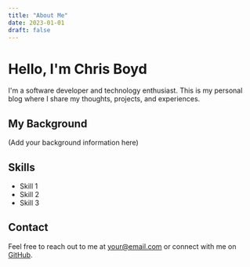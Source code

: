 ```yaml
---
title: "About Me"
date: 2023-01-01
draft: false
---
```


# Hello, I'm Chris Boyd

I'm a software developer and technology enthusiast. This is my personal blog where I share my thoughts, projects, and experiences.

## My Background

(Add your background information here)

## Skills

- Skill 1
- Skill 2
- Skill 3

## Contact

Feel free to reach out to me at [your@email.com](mailto:your@email.com) or connect with me on [GitHub](https://github.com/yourusername).